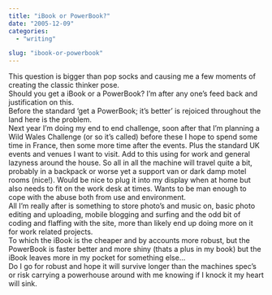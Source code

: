 ```yaml
---
title: "iBook or PowerBook?"
date: "2005-12-09"
categories: 
  - "writing"

slug: "ibook-or-powerbook"
---
```


This question is bigger than pop socks and causing me a few moments of creating the classic thinker pose.  
Should you get a iBook or a PowerBook? I’m after any one’s feed back and justification on this.  
Before the standard ‘get a PowerBook; it’s better’ is rejoiced throughout the land here is the problem.  
Next year I’m doing my end to end challenge, soon after that I’m planning a Wild Wales Challenge (or so it’s called) before these I hope to spend some time in France, then some more time after the events. Plus the standard UK events and venues I want to visit. Add to this using for work and general lazyness around the house. So all in all the machine will travel quite a bit, probably in a backpack or worse yet a support van or dark damp motel rooms (nice!). Would be nice to plug it into my display when at home but also needs to fit on the work desk at times. Wants to be man enough to cope with the abuse both from use and environment.  
All I’m really after is something to store photo’s and music on, basic photo editing and uploading, mobile blogging and surfing and the odd bit of coding and flaffing with the site, more than likely end up doing more on it for work related projects.  
To which the iBook is the cheaper and by accounts more robust, but the PowerBook is faster better and more shiny (thats a plus in my book) but the iBook leaves more in my pocket for something else…  
Do I go for robust and hope it will survive longer than the machines spec’s or risk carrying a powerhouse around with me knowing if I knock it my heart will sink.
